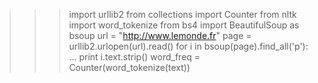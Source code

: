 >>> import urllib2
>>> from collections import Counter
>>> from nltk import word_tokenize
>>> from bs4 import BeautifulSoup as bsoup
>>> url = "http://www.lemonde.fr"
>>> page = urllib2.urlopen(url).read()
>>> for i in bsoup(page).find_all('p'):
...     print i.text.strip()
>>> word_freq = Counter(word_tokenize(text))